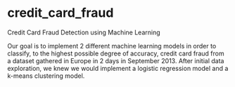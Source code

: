 # credit_card_fraud
Credit Card Fraud Detection using Machine Learning

Our goal is to implement 2 different machine learning models in order to classify, to the highest possible degree of accuracy, credit card fraud from a dataset gathered in Europe in 2 days in September 2013. After initial data exploration, we knew we would implement a logistic regression model and a k-means clustering model.
